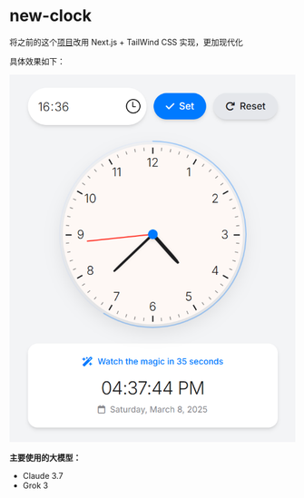 # new-clock

将之前的这个[项目](https://github.com/Xhxlalala/clock)改用 Next.js + TailWind CSS 实现，更加现代化

具体效果如下：  

![Snipaste_2025-03-02_22-49-51](./assets/Snipaste_2025-03-08_16-37-50.png)

**主要使用的大模型：**

- Claude 3.7 
- Grok 3
